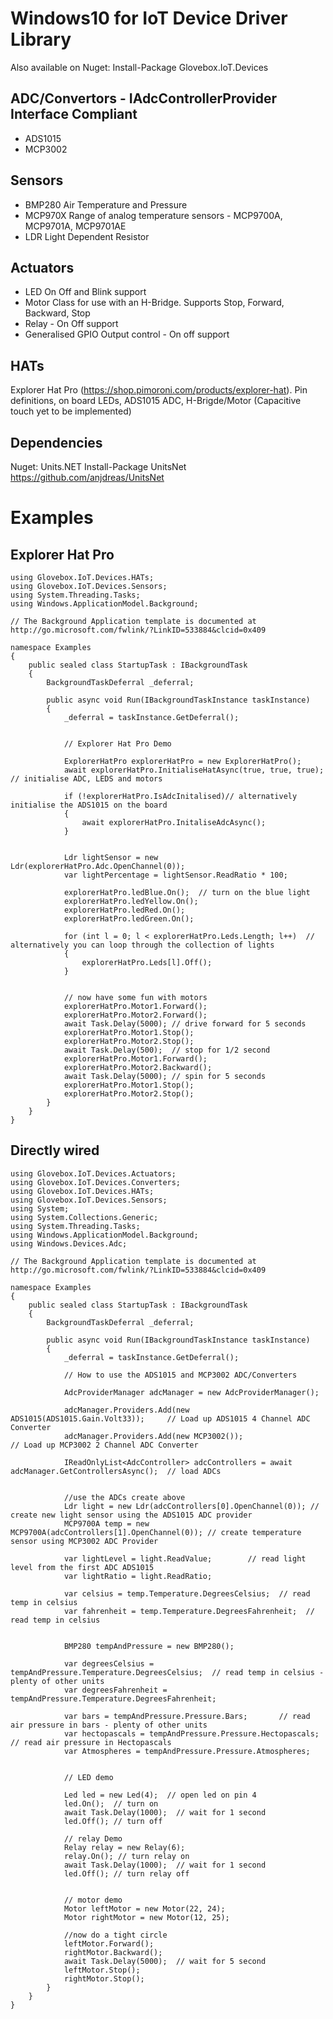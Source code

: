 # Windows10 for IoT Device Driver Library

Also available on Nuget: Install-Package Glovebox.IoT.Devices 

ADC/Convertors - IAdcControllerProvider Interface Compliant 
--------------
- ADS1015
- MCP3002

Sensors
-------
- BMP280 Air Temperature and Pressure
- MCP970X Range of analog temperature sensors - MCP9700A, MCP9701A, MCP9701AE
- LDR Light Dependent Resistor

Actuators
---------
- LED On Off and Blink support
- Motor Class for use with an H-Bridge.  Supports Stop, Forward, Backward, Stop
- Relay - On Off support
- Generalised GPIO Output control - On off support

HATs
----
Explorer Hat Pro (https://shop.pimoroni.com/products/explorer-hat).  Pin definitions, on board LEDs, ADS1015 ADC, H-Brigde/Motor (Capacitive touch yet to be implemented)


Dependencies
------------

Nuget: Units.NET
Install-Package UnitsNet 
https://github.com/anjdreas/UnitsNet


# Examples

## Explorer Hat Pro

    using Glovebox.IoT.Devices.HATs;
    using Glovebox.IoT.Devices.Sensors;
    using System.Threading.Tasks;
    using Windows.ApplicationModel.Background;

    // The Background Application template is documented at http://go.microsoft.com/fwlink/?LinkID=533884&clcid=0x409

    namespace Examples
    {
        public sealed class StartupTask : IBackgroundTask
        {
            BackgroundTaskDeferral _deferral;

            public async void Run(IBackgroundTaskInstance taskInstance)
            {
                _deferral = taskInstance.GetDeferral();


                // Explorer Hat Pro Demo

                ExplorerHatPro explorerHatPro = new ExplorerHatPro();
                await explorerHatPro.InitialiseHatAsync(true, true, true); // initialise ADC, LEDS and motors

                if (!explorerHatPro.IsAdcInitalised)// alternatively initialise the ADS1015 on the board
                {
                    await explorerHatPro.InitaliseAdcAsync();
                }


                Ldr lightSensor = new Ldr(explorerHatPro.Adc.OpenChannel(0));
                var lightPercentage = lightSensor.ReadRatio * 100;

                explorerHatPro.ledBlue.On();  // turn on the blue light
                explorerHatPro.ledYellow.On();
                explorerHatPro.ledRed.On();
                explorerHatPro.ledGreen.On();

                for (int l = 0; l < explorerHatPro.Leds.Length; l++)  // alternatively you can loop through the collection of lights
                {
                    explorerHatPro.Leds[l].Off();
                }


                // now have some fun with motors
                explorerHatPro.Motor1.Forward();
                explorerHatPro.Motor2.Forward();
                await Task.Delay(5000); // drive forward for 5 seconds
                explorerHatPro.Motor1.Stop();
                explorerHatPro.Motor2.Stop();
                await Task.Delay(500);  // stop for 1/2 second
                explorerHatPro.Motor1.Forward();
                explorerHatPro.Motor2.Backward();
                await Task.Delay(5000); // spin for 5 seconds
                explorerHatPro.Motor1.Stop();
                explorerHatPro.Motor2.Stop();
            }
        }
    }



## Directly wired

    using Glovebox.IoT.Devices.Actuators;
    using Glovebox.IoT.Devices.Converters;
    using Glovebox.IoT.Devices.HATs;
    using Glovebox.IoT.Devices.Sensors;
    using System;
    using System.Collections.Generic;
    using System.Threading.Tasks;
    using Windows.ApplicationModel.Background;
    using Windows.Devices.Adc;

    // The Background Application template is documented at http://go.microsoft.com/fwlink/?LinkID=533884&clcid=0x409

    namespace Examples
    {
        public sealed class StartupTask : IBackgroundTask
        {
            BackgroundTaskDeferral _deferral;

            public async void Run(IBackgroundTaskInstance taskInstance)
            {
                _deferral = taskInstance.GetDeferral();

                // How to use the ADS1015 and MCP3002 ADC/Converters

                AdcProviderManager adcManager = new AdcProviderManager();

                adcManager.Providers.Add(new ADS1015(ADS1015.Gain.Volt33));     // Load up ADS1015 4 Channel ADC Converter
                adcManager.Providers.Add(new MCP3002());                       // Load up MCP3002 2 Channel ADC Converter

                IReadOnlyList<AdcController> adcControllers = await adcManager.GetControllersAsync();  // load ADCs


                //use the ADCs create above
                Ldr light = new Ldr(adcControllers[0].OpenChannel(0)); // create new light sensor using the ADS1015 ADC provider
                MCP9700A temp = new MCP9700A(adcControllers[1].OpenChannel(0)); // create temperature sensor using MCP3002 ADC Provider

                var lightLevel = light.ReadValue;        // read light level from the first ADC ADS1015
                var lightRatio = light.ReadRatio;

                var celsius = temp.Temperature.DegreesCelsius;  // read temp in celsius
                var fahrenheit = temp.Temperature.DegreesFahrenheit;  // read temp in celsius


                BMP280 tempAndPressure = new BMP280();

                var degreesCelsius = tempAndPressure.Temperature.DegreesCelsius;  // read temp in celsius - plenty of other units
                var degreesFahrenheit = tempAndPressure.Temperature.DegreesFahrenheit;

                var bars = tempAndPressure.Pressure.Bars;       // read air pressure in bars - plenty of other units
                var hectopascals = tempAndPressure.Pressure.Hectopascals;  // read air pressure in Hectopascals
                var Atmospheres = tempAndPressure.Pressure.Atmospheres;


                // LED demo

                Led led = new Led(4);  // open led on pin 4
                led.On();  // turn on
                await Task.Delay(1000);  // wait for 1 second
                led.Off(); // turn off

                // relay Demo
                Relay relay = new Relay(6);
                relay.On(); // turn relay on
                await Task.Delay(1000);  // wait for 1 second
                led.Off(); // turn relay off


                // motor demo
                Motor leftMotor = new Motor(22, 24);
                Motor rightMotor = new Motor(12, 25);

                //now do a tight circle
                leftMotor.Forward();
                rightMotor.Backward();
                await Task.Delay(5000);  // wait for 5 second
                leftMotor.Stop();
                rightMotor.Stop();
            }
        }
    }
